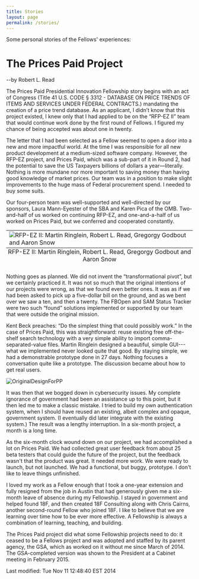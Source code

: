 ```yaml
---
title: Stories
layout: page
permalink: /stories/
---
```


Some personal stories of the Fellows' experiences:

# The Prices Paid Project
--by Robert L. Read

The Prices Paid Presidential Innovation Fellowship story begins with an act of Congress (Title 41 U.S. CODE § 3312 - DATABASE ON PRICE TRENDS OF ITEMS AND SERVICES UNDER FEDERAL CONTRACTS.) mandating the creation of a price trend database.  As an applicant, I didn’t know that this project existed, I knew only that I had applied to be on the “RFP-EZ II” team that would continue work done by the first round of Fellows. I figured my chance of being accepted was about one in twenty.

The letter that I had been selected as a Fellow seemed to open a door into a new and more impactful world.  At the time I was responsible for all new product development at a medium-sized software company.  However, the RFP-EZ project, and Prices Paid, which was a sub-part of it in Round 2, had the potential to save the US Taxpayers billions of dollars a year—literally. Nothing is more mundane nor more important to saving money than having good knowledge of market prices.  Our team was in a position to make slight improvements to the huge mass of Federal procurement spend.  I needed to buy some suits.

Our four-person team was well-supported and well-directed by our sponsors, Laura Mann-Eyester of the SBA and Karen Pica of the OMB. Two-and-half of us worked on continuing RFP-EZ, and one-and-a-half of us worked on Prices Paid, but we conferred and cooperated constantly.

<table class="image">
<caption align="bottom">RFP-EZ II: Martin Ringlein, Robert L. Read, Gregorgy Godbout and Aaron Snow</caption>
<tr><td><img src="https://cloud.githubusercontent.com/assets/5296671/6311870/f979678a-b937-11e4-98c6-a90d487e2b20.png" alt="RFP-EZ II: Martin Ringlein, Robert L. Read, Gregorgy Godbout and Aaron Snow"/></td></tr>
</table>

Nothing goes as planned. We did not invent the “transformational pivot”, but we certainly practiced it.  It was not so much that the original intentions of our projects were wrong, as that we found even better ones. It was as if we had been asked to pick up a five-dollar bill on the ground, and as we bent over we saw a ten, and then a twenty.  The FBOpen and SAM Status Tracker were two such “found” solutions implemented or supported by our team that were outside the original mission.

Kent Beck preaches: “Do the simplest thing that could possibly work.”  In the case of Prices Paid, this was straightforward: reuse existing free off-the-shelf search technology with a very simple ability to import comma-separated-value files.  Martin Ringlein designed a beautiful, simple GUI---what we implemented never looked quite that good.  By staying simple, we had a demonstrable prototype done in 27 days.  Nothing focuses a conversation quite like a prototype.  The discussion became about how to get real users.

![OriginalDesignForPP](https://cloud.githubusercontent.com/assets/5296671/6312285/5ca53b64-b941-11e4-9e20-037b02f0d802.png)


It was then that we bogged down in cybersecurity issues.  My complete ignorance of government had been an assistance up to this point, but it then led me to make a classic mistake.  I tried to build my own authentication system, when I should have reused an existing, albeit complex and opaque, government system. (I eventually did later integrate with the existing system.) The result was a lengthy interruption.  In a six-month project, a month is a long time.

As the six-month clock wound down on our project, we had accomplished a lot on Prices Paid.  We had collected great user feedback from about 25 beta testers that could guide the future of the project, but the feedback wasn't that the product was great. It needed more work. We were ready to launch, but not launched.  We had a functional, but buggy, prototype.  I don't like to leave things unfinished.

I loved my work as a Fellow enough that I took a one-year extension and fully resigned from the job in Austin that had generously given me a six-month leave of absence during my Fellowship.  I stayed in government and helped found 18F, and then created 18F Consulting along with Chris Cairns, another second-round Fellow who joined 18F. I like to believe that we are learning over time how to be ever more effective. A Fellowship is always a combination of learning, teaching, and building. 

The Prices Paid project did what some Fellowship projects need to do: it ceased to be a Fellows project and was adopted and staffed by its parent agency, the GSA, which as worked on it without me since March of 2014. The GSA-completed version was shown to the President at a Cabinet meeting in February 2015.


<!-- hhmts start -->Last modified: Tue Nov 11 12:48:40 EST 2014 <!-- hhmts end -->
